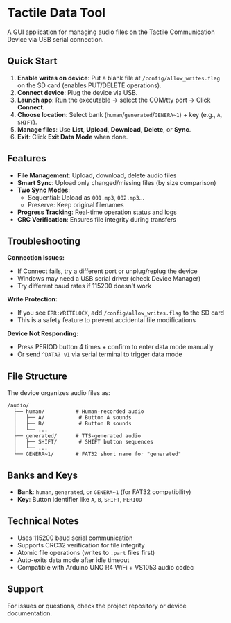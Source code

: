 # Tactile Data Tool

A GUI application for managing audio files on the Tactile Communication Device via USB serial connection.

## Quick Start

1. **Enable writes on device**: Put a blank file at `/config/allow_writes.flag` on the SD card (enables PUT/DELETE operations).
2. **Connect device**: Plug the device via USB.
3. **Launch app**: Run the executable → select the COM/tty port → Click **Connect**.
4. **Choose location**: Select bank (`human`/`generated`/`GENERA~1`) + key (e.g., `A`, `SHIFT`).
5. **Manage files**: Use **List**, **Upload**, **Download**, **Delete**, or **Sync**.
6. **Exit**: Click **Exit Data Mode** when done.

## Features

- **File Management**: Upload, download, delete audio files
- **Smart Sync**: Upload only changed/missing files (by size comparison)
- **Two Sync Modes**:
  - Sequential: Upload as `001.mp3`, `002.mp3`...
  - Preserve: Keep original filenames
- **Progress Tracking**: Real-time operation status and logs
- **CRC Verification**: Ensures file integrity during transfers

## Troubleshooting

**Connection Issues:**
- If Connect fails, try a different port or unplug/replug the device
- Windows may need a USB serial driver (check Device Manager)
- Try different baud rates if 115200 doesn't work

**Write Protection:**
- If you see `ERR:WRITELOCK`, add `/config/allow_writes.flag` to the SD card
- This is a safety feature to prevent accidental file modifications

**Device Not Responding:**
- Press PERIOD button 4 times + confirm to enter data mode manually
- Or send `^DATA? v1` via serial terminal to trigger data mode

## File Structure

The device organizes audio files as:
```
/audio/
  ├── human/          # Human-recorded audio
  │   ├── A/           # Button A sounds
  │   ├── B/           # Button B sounds
  │   └── ...
  ├── generated/      # TTS-generated audio  
  │   ├── SHIFT/       # SHIFT button sequences
  │   └── ...
  └── GENERA~1/       # FAT32 short name for "generated"
```

## Banks and Keys

- **Bank**: `human`, `generated`, or `GENERA~1` (for FAT32 compatibility)
- **Key**: Button identifier like `A`, `B`, `SHIFT`, `PERIOD`

## Technical Notes

- Uses 115200 baud serial communication
- Supports CRC32 verification for file integrity
- Atomic file operations (writes to `.part` files first)
- Auto-exits data mode after idle timeout
- Compatible with Arduino UNO R4 WiFi + VS1053 audio codec

## Support

For issues or questions, check the project repository or device documentation.
